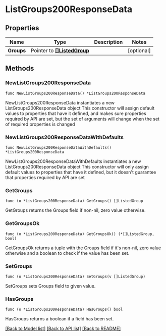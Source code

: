 # ListGroups200ResponseData

## Properties

Name | Type | Description | Notes
------------ | ------------- | ------------- | -------------
**Groups** | Pointer to [**[]ListedGroup**](ListedGroup.md) |  | [optional] 

## Methods

### NewListGroups200ResponseData

`func NewListGroups200ResponseData() *ListGroups200ResponseData`

NewListGroups200ResponseData instantiates a new ListGroups200ResponseData object
This constructor will assign default values to properties that have it defined,
and makes sure properties required by API are set, but the set of arguments
will change when the set of required properties is changed

### NewListGroups200ResponseDataWithDefaults

`func NewListGroups200ResponseDataWithDefaults() *ListGroups200ResponseData`

NewListGroups200ResponseDataWithDefaults instantiates a new ListGroups200ResponseData object
This constructor will only assign default values to properties that have it defined,
but it doesn't guarantee that properties required by API are set

### GetGroups

`func (o *ListGroups200ResponseData) GetGroups() []ListedGroup`

GetGroups returns the Groups field if non-nil, zero value otherwise.

### GetGroupsOk

`func (o *ListGroups200ResponseData) GetGroupsOk() (*[]ListedGroup, bool)`

GetGroupsOk returns a tuple with the Groups field if it's non-nil, zero value otherwise
and a boolean to check if the value has been set.

### SetGroups

`func (o *ListGroups200ResponseData) SetGroups(v []ListedGroup)`

SetGroups sets Groups field to given value.

### HasGroups

`func (o *ListGroups200ResponseData) HasGroups() bool`

HasGroups returns a boolean if a field has been set.


[[Back to Model list]](../README.md#documentation-for-models) [[Back to API list]](../README.md#documentation-for-api-endpoints) [[Back to README]](../README.md)


